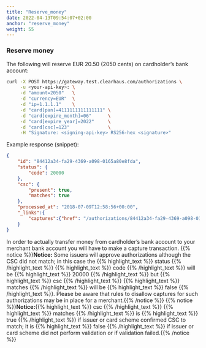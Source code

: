 ```yaml
---
title: "Reserve_money"
date: 2022-04-13T09:54:07+02:00
anchor: "reserve_money"
weight: 55
---
```


### Reserve money
The following will reserve EUR 20.50 (2050 cents) on cardholder’s bank account:
```bash
curl -X POST https://gateway.test.clearhaus.com/authorizations \
     -u <your-api-key>: \
     -d "amount=2050"   \
     -d "currency=EUR"  \
     -d "ip=1.1.1.1"    \
     -d "card[pan]=4111111111111111" \
     -d "card[expire_month]=06"      \
     -d "card[expire_year]=2022"     \
     -d "card[csc]=123"              \
     -H "Signature: <signing-api-key> RS256-hex <signature>"
```
Example response (snippet):
```json
{
    "id": "84412a34-fa29-4369-a098-0165a80e8fda",
    "status": {
        "code": 20000
    },
    "csc": {
        "present": true,
        "matches": true
    },
    "processed_at": "2018-07-09T12:58:56+00:00",
    "_links":{
        "captures":{"href": "/authorizations/84412a34-fa29-4369-a098-0165a80e8fda/captures" }
    }
}
```
In order to actually transfer money from cardholder’s bank account to your merchant bank account you will have to make a capture transaction.
{{% notice %}}**Notice:** Some issuers will approve authorizations although the CSC did not match; in this case the {{% highlight_text %}} status {{% /highlight_text %}} {{% highlight_text %}} code {{% /highlight_text %}} will be {{% highlight_text %}} 20000 {{% /highlight_text %}} but {{% highlight_text %}} csc {{% /highlight_text %}} {{% highlight_text %}} matches {{% /highlight_text %}} will be {{% highlight_text %}} false {{% /highlight_text %}}. Please be aware that rules to disallow captures for such authorizations may be in place for a merchant.{{% /notice %}}
{{% notice %}}**Notice:**{{% highlight_text %}} csc {{% /highlight_text %}} {{% highlight_text %}} matches {{% /highlight_text %}} is {{% highlight_text %}} true {{% /highlight_text %}} if issuer or card scheme confirmed CSC to match; it is {{% highlight_text %}} false {{% /highlight_text %}} if issuer or card scheme did not perform validation or if validation failed.{{% /notice %}}
